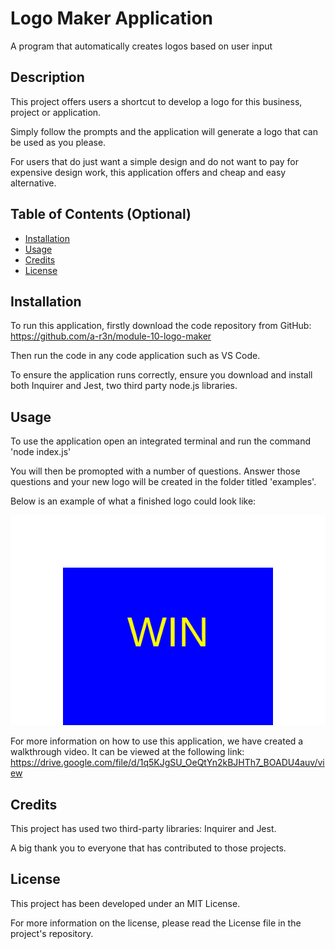 # Logo Maker Application
A program that automatically creates logos based on user input


## Description

This project offers users a shortcut to develop a logo for this business, project or application. 

Simply follow the prompts and the application will generate a logo that can be used as you please. 

For users that do just want a simple design and do not want to pay for expensive design work, this application offers and cheap and easy alternative. 

## Table of Contents (Optional)

- [Installation](#installation)
- [Usage](#usage)
- [Credits](#credits)
- [License](#license)

## Installation

To run this application, firstly download the code repository from GitHub: https://github.com/a-r3n/module-10-logo-maker

Then run the code in any code application such as VS Code. 

To ensure the application runs correctly, ensure you download and install both Inquirer and Jest, two third party node.js libraries. 

## Usage

To use the application open an integrated terminal and run the command 'node index.js'

You will then be promopted with a number of questions. Answer those questions and your new logo will be created in the folder titled 'examples'.

Below is an example of what a finished logo could look like:

![alt text](examples/logo.svg)

For more information on how to use this application, we have created a walkthrough video. It can be viewed at the following link: https://drive.google.com/file/d/1q5KJgSU_OeQtYn2kBJHTh7_BOADU4auv/view

## Credits

This project has used two third-party libraries: Inquirer and Jest. 

A big thank you to everyone that has contributed to those projects. 

## License

This project has been developed under an MIT License.

For more information on the license, please read the License file in the project's repository. 




